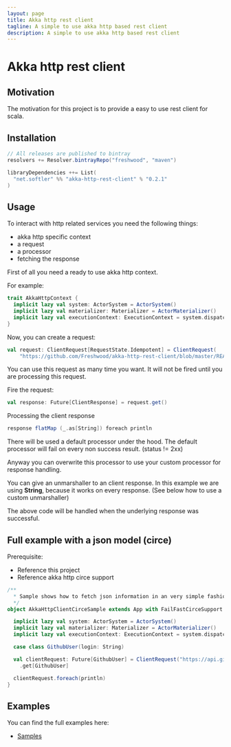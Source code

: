 ```yaml
---
layout: page
title: Akka http rest client
tagline: A simple to use akka http based rest client
description: A simple to use akka http based rest client
---
```


# Akka http rest client

## Motivation

The motivation for this project is to provide a easy to use rest client for scala.

## Installation

``` scala
// All releases are published to bintray
resolvers += Resolver.bintrayRepo("freshwood", "maven")

libraryDependencies ++= List(
  "net.softler" %% "akka-http-rest-client" % "0.2.1"
)
```

## Usage

To interact with http related services you need the following things:

* akka http specific context
* a request
* a processor
* fetching the response

First of all you need a ready to use akka http context.

For example: 

``` scala
trait AkkaHttpContext {
  implicit lazy val system: ActorSystem = ActorSystem()
  implicit lazy val materializer: Materializer = ActorMaterializer()
  implicit lazy val executionContext: ExecutionContext = system.dispatcher
}
```

Now, you can create a request:

``` scala
val request: ClientRequest[RequestState.Idempotent] = ClientRequest(
    "https://github.com/Freshwood/akka-http-rest-client/blob/master/README.md")
```

You can use this request as many time you want. It will not be fired until you are processing this request.

Fire the request:

``` scala
val response: Future[ClientResponse] = request.get()
```

Processing the client response

``` scala
response flatMap (_.as[String]) foreach println
```

There will be used a default processor under the hood.
The default processor will fail on every non success result. (status != 2xx)

Anyway you can overwrite this processor to use your custom processor for response handling.

You can give an unmarshaller to an client response. In this example we are using **String**, because it works on every response. (See below how to use a custom unmarshaller)

The above code will be handled when the underlying response was successful.

## Full example with a json model (circe)

Prerequisite:

* Reference this project
* Reference akka http circe support

``` scala
/**
  * Sample shows how to fetch json information in an very simple fashion
  */
object AkkaHttpClientCirceSample extends App with FailFastCirceSupport {

  implicit lazy val system: ActorSystem = ActorSystem()
  implicit lazy val materializer: Materializer = ActorMaterializer()
  implicit lazy val executionContext: ExecutionContext = system.dispatcher

  case class GithubUser(login: String)

  val clientRequest: Future[GithubUser] = ClientRequest("https://api.github.com/users/Freshwood")
    .get[GithubUser]

  clientRequest.foreach(println)
}
```

## Examples

You can find the full examples here:
- [Samples](https://github.com/Freshwood/akka-http-rest-client/tree/master/sample/client/src/main/scala)